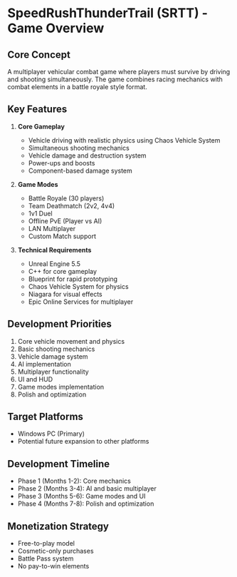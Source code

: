 # SpeedRushThunderTrail (SRTT) - Game Overview

## Core Concept
A multiplayer vehicular combat game where players must survive by driving and shooting simultaneously. The game combines racing mechanics with combat elements in a battle royale style format.

## Key Features
1. **Core Gameplay**
   - Vehicle driving with realistic physics using Chaos Vehicle System
   - Simultaneous shooting mechanics
   - Vehicle damage and destruction system
   - Power-ups and boosts
   - Component-based damage system

2. **Game Modes**
   - Battle Royale (30 players)
   - Team Deathmatch (2v2, 4v4)
   - 1v1 Duel
   - Offline PvE (Player vs AI)
   - LAN Multiplayer
   - Custom Match support

3. **Technical Requirements**
   - Unreal Engine 5.5
   - C++ for core gameplay
   - Blueprint for rapid prototyping
   - Chaos Vehicle System for physics
   - Niagara for visual effects
   - Epic Online Services for multiplayer

## Development Priorities
1. Core vehicle movement and physics
2. Basic shooting mechanics
3. Vehicle damage system
4. AI implementation
5. Multiplayer functionality
6. UI and HUD
7. Game modes implementation
8. Polish and optimization

## Target Platforms
- Windows PC (Primary)
- Potential future expansion to other platforms

## Development Timeline
- Phase 1 (Months 1-2): Core mechanics
- Phase 2 (Months 3-4): AI and basic multiplayer
- Phase 3 (Months 5-6): Game modes and UI
- Phase 4 (Months 7-8): Polish and optimization

## Monetization Strategy
- Free-to-play model
- Cosmetic-only purchases
- Battle Pass system
- No pay-to-win elements 